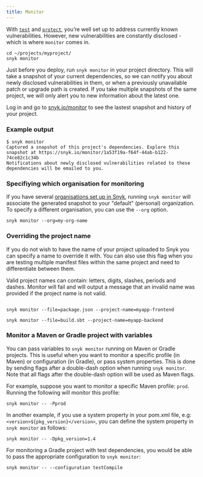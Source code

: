 ```yaml
---
title: Monitor
---
```


<p>With <a href="#test"><code>test</code></a> and <a href="#protect"><code>protect</code></a>, you’re well set up to address currently known vulnerabilities. However, new vulnerabilities are constantly disclosed - which is where <code>monitor</code> comes in.</p>

<div class="highlight"><pre><code class="language-console" data-lang="console"><span class="go">cd ~/projects/myproject/</span>
<span class="go">snyk monitor</span></code></pre></div>

<p>Just before you deploy, run <code>snyk monitor</code> in your project directory. This will take a snapshot of your current dependencies, so we can notify you about newly disclosed vulnerabilities in them, or when a previously unavailable patch or upgrade path is created. If you take multiple snapshots of the same project, we will only alert you to new information about the latest one.</p>

<p>Log in and go to <a href="https://snyk.io/monitor/">snyk.io/monitor</a> to see the lastest snapshot and history of your project.</p>

<div class="screenshot">
<h3 class="screenshot__label">Example output</h3>
<pre><code>$ snyk monitor
Captured a snapshot of this project's dependencies. Explore this snapshot at https://snyk.io/monitor/1a53f19a-f64f-44ab-b122-74ce82c1c34b
Notifications about newly disclosed vulnerabilities related to these dependencies will be emailed to you.</code></pre>
</div>

<h3>Specifiying which organisation for monitoring</h3>
<p>If you have several <a href="https://snyk.io/docs/orgs">organisations set up in Snyk</a>, running <code>snyk monitor</code> will associate the generated snapshot to your "default" (personal) organization. To specify a different organisation, you can use the <code>--org</code> option.</p>

<div class="highlight"><pre><code class="language-console" data-lang="console"><span class="go">snyk monitor --org=my-org-name</span></code></pre></div>

<h3>Overriding the project name</h3>
<p>If you do not wish to have the name of your project uploaded to Snyk you can specify a name to override it with. You can also use this flag when you are testing multiple manifest files within the same project and need to differentiate between them.</p>

<p>Valid project names can contain: letters, digits, slashes, periods and dashes. Monitor will fail and will output a message that an invalid name was provided if the project name is not valid.</p>

<div class="highlight"><pre><code class="language-console" data-lang="console"><span class="go">
snyk monitor --file=package.json --project-name=myapp-frontend
<br />snyk monitor --file=build.sbt --project-name=myapp-backend </span></code></pre></div>

<h3>Monitor a Maven or Gradle project with variables</h3>
<p>You can pass variables to <code>snyk monitor</code> running on Maven or Gradle projects. This is useful when you want to monitor a specific profile (in Maven) or configuration (in Gradle), or pass system properties. This is done by sending flags after a double-dash option when running <code>snyk monitor</code>. Note that all flags after the double-dash option will be used as Maven flags.</p>
<p>For example, suppose you want to monitor a specific Maven profile: <code>prod</code>. Running the following will monitor this profile:</p>
<div class="highlight"><pre><code class="language-console" data-lang="console"><span class="go">snyk monitor -- -Pprod</span></code></pre></div>
<p>In another example, if you use a system property in your pom.xml file, e.g: <code>&lt;version&gt;${pkg_version}&lt;/version&gt;</code>, you can define the system property in <code>snyk monitor</code> as follows:
<div class="highlight"><pre><code class="language-console" data-lang="console"><span class="go">snyk monitor -- -Dpkg_version=1.4</span></code></pre></div>
<p>For monitoring a Gradle project with test dependencies, you would be able to pass the appropriate configuration to <code>snyk monitor</code>:
<div class="highlight"><pre><code class="language-console" data-lang="console"><span class="go">snyk monitor -- --configuration testCompile</span></code></pre></div>
